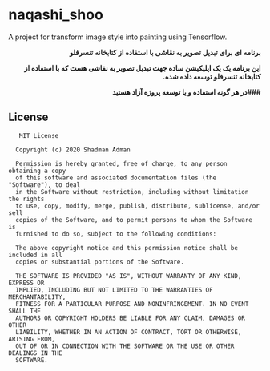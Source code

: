 # naqashi_shoo
A project for transform image style into painting using Tensorflow.

<p dir='rtl' align='right'> 
<b>برنامه ای برای تبدیل تصویر به نقاشی با استفاده از کتابخانه تنسرفلو
 </b>
</p>

<p dir='rtl' align='right'> 
<b>این برنامه یک یک اپلیکیشن ساده جهت تبدیل تصویر به نقاشی هست که با استفاده از کتابخانه تنسرفلو توسعه داده شده. 
 </b>
</p>

<p dir='rtl' align='right'> 
<b> ###در هر گونه استفاده و یا توسعه پروژه آزاد هستید 
 </b>
</p>





## License

       MIT License

      Copyright (c) 2020 Shadman Adman

      Permission is hereby granted, free of charge, to any person obtaining a copy
      of this software and associated documentation files (the "Software"), to deal
      in the Software without restriction, including without limitation the rights
      to use, copy, modify, merge, publish, distribute, sublicense, and/or sell
      copies of the Software, and to permit persons to whom the Software is
      furnished to do so, subject to the following conditions:

      The above copyright notice and this permission notice shall be included in all
      copies or substantial portions of the Software.

      THE SOFTWARE IS PROVIDED "AS IS", WITHOUT WARRANTY OF ANY KIND, EXPRESS OR
      IMPLIED, INCLUDING BUT NOT LIMITED TO THE WARRANTIES OF MERCHANTABILITY,
      FITNESS FOR A PARTICULAR PURPOSE AND NONINFRINGEMENT. IN NO EVENT SHALL THE
      AUTHORS OR COPYRIGHT HOLDERS BE LIABLE FOR ANY CLAIM, DAMAGES OR OTHER
      LIABILITY, WHETHER IN AN ACTION OF CONTRACT, TORT OR OTHERWISE, ARISING FROM,
      OUT OF OR IN CONNECTION WITH THE SOFTWARE OR THE USE OR OTHER DEALINGS IN THE
      SOFTWARE.
